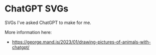 # ChatGPT SVGs

SVGs I've asked ChatGPT to make for me.

More information here:
- https://george.mand.is/2023/01/drawing-pictures-of-animals-with-chatgpt/
